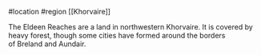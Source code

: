 #location #region [[Khorvaire]]

The Eldeen Reaches are a land in northwestern Khorvaire. It is covered by heavy forest, though some cities have formed around the borders of Breland and Aundair.
